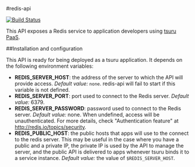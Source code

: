 #redis-api

[![Build Status](https://travis-ci.org/globocom/redis-api.png?branch=master)](https://travis-ci.org/globocom/redis-api)

This API exposes a Redis service to application developers using [tsuru
PaaS](http://tsuru.io).

##Installation and configuration

This API is ready for being deployed as a tsuru application. It depends on the
following environment variables:

* **REDIS_SERVER_HOST**: the address of the server to which the API will
  provide access. _Default value:_ ``none``. redis-api will fail to start if
  this variable is not defined.
* **REDIS_SERVER_PORT**: port used to connect to the Redis server. _Default
  value:_ 6379.
* **REDIS_SERVER_PASSWORD**: password used to connect to the Redis server.
  _Default value:_ none. When undefined, access will be unauthenticated. For more
  details, check "Authentication feature" at <http://redis.io/topics/security>.
* **REDIS_PUBLIC_HOST**: the public hosts that apps will use to the connect to
  the redis server. This may be useful in the case where you have a public and
  a private IP, the private IP is used by the API to manage the server, and the
  public API is delivered to apps whenever tsuru binds it to a service
  instance. _Default value:_ the value of ``$REDIS_SERVER_HOST``.

